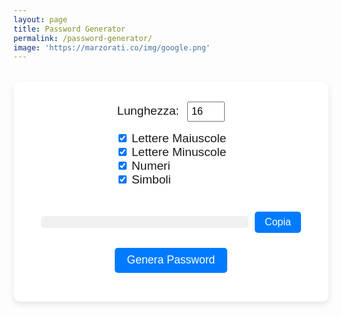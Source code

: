 ```yaml
---
layout: page
title: Password Generator
permalink: /password-generator/
image: 'https://marzorati.co/img/google.png'
---
```


<div id="password-generator" style="font-family: Arial, sans-serif; max-width: 600px; margin: 2rem auto; padding: 2rem; background: #fff; border-radius: 10px; box-shadow: 0 4px 10px rgba(0,0,0,0.1); text-align: center;">

 

  <div style="margin-bottom: 1rem; font-size: 1.2rem;">
    <label>
      Lunghezza:
      <input type="number" id="length" value="16" min="4" max="128" style="width: 60px; padding: 0.3rem; margin-left: 0.5rem; font-size: 1rem;">
    </label>
  </div>

  <div style="margin-bottom: 1rem; font-size: 1.2rem; text-align: left; display: inline-block;">
    <label><input type="checkbox" id="uppercase" checked> Lettere Maiuscole</label><br>
    <label><input type="checkbox" id="lowercase" checked> Lettere Minuscole</label><br>
    <label><input type="checkbox" id="numbers" checked> Numeri</label><br>
    <label><input type="checkbox" id="symbols" checked> Simboli</label>
  </div>

  <div style="display: flex; justify-content: center; align-items: center; gap: 10px; margin: 1.5rem 0;">
    <div id="password" style="font-size: 1.8rem; font-weight: bold; word-break: break-all; background: #f0f0f0; padding: 0.6rem 1rem; border-radius: 5px; min-width: 300px;"></div>
    <button onclick="copyPassword()" style="padding: 0.5rem 1rem; font-size: 1rem; border: none; border-radius: 5px; background-color: #007bff; color: white; cursor: pointer;">Copia</button>
  </div>

  <button onclick="generatePassword()" style="padding: 0.6rem 1.2rem; font-size: 1.1rem; border: none; border-radius: 5px; background-color: #007bff; color: white; cursor: pointer;">Genera Password</button>

</div>

<script>
  function generatePassword() {
    const length = parseInt(document.getElementById('length').value);
    const useUpper = document.getElementById('uppercase').checked;
    const useLower = document.getElementById('lowercase').checked;
    const useNumbers = document.getElementById('numbers').checked;
    const useSymbols = document.getElementById('symbols').checked;

    const upper = "ABCDEFGHIJKLMNOPQRSTUVWXYZ";
    const lower = "abcdefghijklmnopqrstuvwxyz";
    const numbers = "0123456789";
    const symbols = "!@#$%^&*()-_=+[]{};:,.<>?";

    let charset = "";
    if (useUpper) charset += upper;
    if (useLower) charset += lower;
    if (useNumbers) charset += numbers;
    if (useSymbols) charset += symbols;

    const output = document.getElementById("password");

    if (charset.length === 0) {
      output.textContent = "Seleziona almeno un tipo di carattere!";
      output.style.fontWeight = "normal";
      output.style.color = "red";
      return;
    }

    let password = "";
    for (let i = 0; i < length; i++) {
      const randomIndex = Math.floor(Math.random() * charset.length);
      password += charset[randomIndex];
    }

    output.textContent = password;
    output.style.fontWeight = "bold";
    output.style.color = "black";
  }

  function copyPassword() {
    const passwordText = document.getElementById("password").textContent;
    if (!passwordText || passwordText.includes("Seleziona")) return;
    navigator.clipboard.writeText(passwordText).then(() => {
      alert("Password copiata negli appunti!");
    }).catch(err => {
      alert("Errore nella copia: " + err);
    });
  }

  window.onload = generatePassword;
</script>